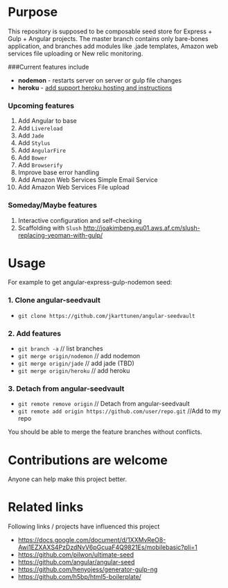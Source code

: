 # Purpose

This repository is supposed to be composable seed store for Express + Gulp + Angular projects.
The master branch contains only bare-bones application, and branches add modules like .jade templates, Amazon web services file uploading or New relic monitoring. 

###Current features include

* **nodemon** - restarts server on server or gulp file changes
* **heroku** - [add support heroku hosting and instructions](https://github.com/jkarttunen/angular-seedvault/blob/master/README/heroku.md)

### Upcoming features
1. Add Angular to base
1. Add `Livereload`
1. Add `Jade`
1. Add `Stylus`
1. Add `AngularFire`
1. Add `Bower`
1. Add `Browserify` 
1. Improve base error handling
1. Add Amazon Web Services Simple Email Service
1. Add Amazon Web Services File upload

### Someday/Maybe features
1. Interactive configuration and self-checking 
2. Scaffolding with `Slush`  http://joakimbeng.eu01.aws.af.cm/slush-replacing-yeoman-with-gulp/

# Usage
For example to get angular-express-gulp-nodemon seed:

### 1. Clone angular-seedvault
- `git clone https://github.com/jkarttunen/angular-seedvault`

### 2. Add features
- `git branch -a` // list branches
- `git merge origin/nodemon`  // add nodemon
- `git merge origin/jade`     // add jade (TBD)
- `git merge origin/heroku`   // add heroku 

### 3. Detach from angular-seedvault 
- `git remote remove origin`  // Detach from angular-seedvault
- `git remote add origin https://github.com/user/repo.git`  //Add to my repo

You should be able to merge the feature branches without conflicts.

# Contributions are welcome
Anyone can help make this project better. 

# Related links
Following links / projects have influenced this project
* https://docs.google.com/document/d/1XXMvReO8-Awi1EZXAXS4PzDzdNvV6pGcuaF4Q9821Es/mobilebasic?pli=1
* https://github.com/pilwon/ultimate-seed
* https://github.com/angular/angular-seed
* https://github.com/henyojess/generator-gulp-ng
* https://github.com/h5bp/html5-boilerplate/
